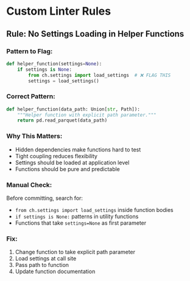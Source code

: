 # Custom Linter Rules

## Rule: No Settings Loading in Helper Functions

### Pattern to Flag:
```python
def helper_function(settings=None):
    if settings is None:
        from ch.settings import load_settings  # ❌ FLAG THIS
        settings = load_settings()
```

### Correct Pattern:
```python
def helper_function(data_path: Union[str, Path]):
    """Helper function with explicit path parameter."""
    return pd.read_parquet(data_path)
```

### Why This Matters:
- Hidden dependencies make functions hard to test
- Tight coupling reduces flexibility
- Settings should be loaded at application level
- Functions should be pure and predictable

### Manual Check:
Before committing, search for:
- `from ch.settings import load_settings` inside function bodies
- `if settings is None:` patterns in utility functions
- Functions that take `settings=None` as first parameter

### Fix:
1. Change function to take explicit path parameter
2. Load settings at call site
3. Pass path to function
4. Update function documentation
